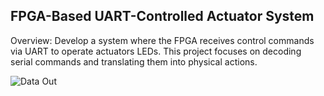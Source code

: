 ## FPGA-Based UART-Controlled Actuator System
Overview:
Develop a system where the FPGA receives control commands via UART to operate actuators LEDs. This project focuses on decoding serial commands and translating them into physical actions.

![Data Out](https://github.com/user-attachments/assets/e97ac476-3a4c-42ea-ae66-1e7affedbb33)
